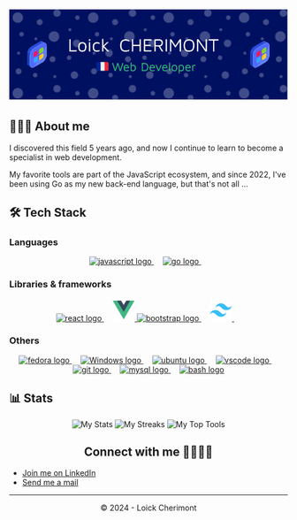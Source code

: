 <h1 align="center">
  <img src="./github-header-image.png"/>
</h1>

## 👨🏾‍💻 About me
<!-- @todo : Write a short description on me -->
I discovered this field 5 years ago, and now I continue to learn to become a specialist in web development.  

My favorite tools are part of the JavaScript ecosystem, and since 2022, I've been using Go as my new back-end language, but that's not all ...

## 🛠️ Tech Stack

### Languages

<div align="center">  
  <a href="https://developer.mozilla.org/en-US/docs/Web/JavaScript">
    <img src="https://cdn.jsdelivr.net/gh/devicons/devicon/icons/javascript/javascript-original.svg" height="40" alt="javascript logo"  />
  </a>
  <img width="12" />

 <!-- <a href="https://www.php.net/">
    <img src="https://cdn.jsdelivr.net/gh/devicons/devicon/icons/php/php-original.svg" height="40" alt="php logo"  />
  </a>
  <img width="12" />-->

  <a href="https://go.dev/">
    <img src="https://cdn.jsdelivr.net/gh/devicons/devicon/icons/go/go-original.svg" height="40" alt="go logo"  />
  </a>
  <img width="12" />
</div>

<!--
SECRET LANGUAGES
+  <a href="https://www.php.net/">
    <img src="https://cdn.jsdelivr.net/gh/devicons/devicon/icons/php/php-original.svg" height="40" alt="php logo"  />
  </a>
  <img width="12" />


+  <img src="https://cdn.jsdelivr.net/gh/devicons/devicon/icons/c/c-original.svg" height="40" alt="C lang."  />
  <img width="12" />

+ Java
-->

### Libraries & frameworks

<div align="center">
  <a href="https://react.dev">
    <img src="https://cdn.jsdelivr.net/gh/devicons/devicon/icons/react/react-original.svg" height="40" alt="react logo"  />
  </a>
  <img width="12" />

  <a href="https://vuejs.org/">
    <img src="https://github.com/devicons/devicon/blob/v2.16.0/icons/vuejs/vuejs-original.svg" height="40" alt="vue logo"  />
  </a>

  <a href="https://getbootstrap.com/">
    <img src="https://cdn.jsdelivr.net/gh/devicons/devicon/icons/bootstrap/bootstrap-original.svg" height="40" alt="bootstrap logo"  />
  </a>
  <img width="12" />
  
  <a href="https://tailwindcss.com/">
    <img src="https://github.com/devicons/devicon/blob/v2.16.0/icons/tailwindcss/tailwindcss-original.svg" height="40" alt="tailwindcss logo"  />
  </a>
  <img width="12" />
</div>

<!-- 
SECRET LIB/FRAMEWORKS

<p align="center">
    <a href="https://nodejs.org/en">
    <img src="https://img.shields.io/badge/node.js-6DA55F?style=for-the-badge&logo=node.js&logoColor=white" alt="Node.js">
  </a>
    <a href="https://fr.vuejs.org/">
    <img src="https://img.shields.io/badge/vuejs-%2335495e.svg?style=for-the-badge&logo=vuedotjs&logoColor=%234FC08D" alt="Vuejs">
  </a>
    <a href="https://v17.angular.io/start">
    <img src="https://img.shields.io/badge/angular-%23DD0031.svg?style=for-the-badge&logo=angular&logoColor=white" alt="Angular">
    </a>
  <a href="https://reactnative.dev/">
    <img src="https://img.shields.io/badge/react_native-%2320232a.svg?style=for-the-badge&logo=react&logoColor=%2361DAFB" alt="React Native">
  </a>
</p>
-->

### Others

<div align="center">
  <a href="https://fedoraproject.org/">
    <img src="https://cdn.jsdelivr.net/gh/devicons/devicon/icons/fedora/fedora-original.svg" height="40" alt="fedora logo"  />
  </a>
  <img width="12" />
  
  <a href="https://www.microsoft.com/fr-fr/windows?msockid=34f25a4981066e650d814ece80006f17">
    <img src="https://cdn.jsdelivr.net/gh/devicons/devicon/icons/windows8/windows8-original.svg" height="40" alt="Windows logo"  />
  </a>
  <img width="12" />
  
  <a href="https://ubuntu.com/">
    <img src="https://cdn.jsdelivr.net/gh/devicons/devicon/icons/ubuntu/ubuntu-plain.svg" height="40" alt="ubuntu logo"  />
  </a>
  <img width="12" />
  
  <a href="https://code.visualstudio.com/">
    <img src="https://cdn.jsdelivr.net/gh/devicons/devicon/icons/vscode/vscode-original.svg" height="40" alt="vscode logo"  />
  </a>
  <img width="12" />
  
  <a href="https://git-scm.com/">
    <img src="https://cdn.jsdelivr.net/gh/devicons/devicon/icons/git/git-original.svg" height="40" alt="git logo"  />
  </a>
  <img width="12" />
  
  <a href="https://www.mysql.com/">
    <img src="https://cdn.jsdelivr.net/gh/devicons/devicon/icons/mysql/mysql-original.svg" height="40" alt="mysql logo"  />
  </a>
  <img width="12" />
  
  <a href="https://www.gnu.org/software/bash/">
    <img src="https://cdn.jsdelivr.net/gh/devicons/devicon/icons/bash/bash-original.svg" height="40" alt="bash logo"  />
  </a>
</div>

<!-- 
SECRET other

- macOS
-->

## 📊 Stats

<div align="center">
  <img src="https://github-readme-stats.vercel.app/api?username=loickcherimont&theme=midnight-purple&show_icons=true&hide_border=false&count_private=true" alt="My Stats">
  <img src="https://github-readme-streak-stats.herokuapp.com/?user=loickcherimont&theme=midnight-purple&hide_border=false" alt="My Streaks">
  <img src="https://github-readme-stats.vercel.app/api/top-langs/?username=loickcherimont&theme=midnight-purple&show_icons=true&hide_border=false&layout=compact" alt="My Top Tools">
</div>


<!-- @todo: use another template for social media -->

<h2 align="center">Connect with me 🫱🏿‍🫲🏽</h2>

- [Join me on LinkedIn](https://www.linkedin.com/in/loickcherimont)
- [Send me a mail](mailto:loickcherimont@gmail.com)


<!--<nav align="left">
  <a href="https://www.linkedin.com/in/loickcherimont" target="_blank">
    <img src="https://raw.githubusercontent.com/maurodesouza/profile-readme-generator/master/src/assets/icons/social/linkedin/default.svg" width="52" height="40" alt="linkedin logo"  />
    <span>linkedin.com/in/loickcherimont</span>
  </a>
  <a href="mailto:loickcherimont@gmail.com" target="_blank">
    <img src="https://raw.githubusercontent.com/maurodesouza/profile-readme-generator/master/src/assets/icons/social/gmail/default.svg" width="52" height="40" alt="gmail logo"  />
  </a>
</nav>-->

---

<p align="center">&copy; 2024 - Loick Cherimont</p>
